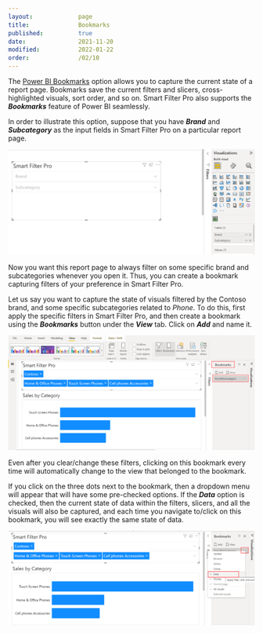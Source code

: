 ```yaml
---
layout:             page
title:              Bookmarks
published:          true
date:               2021-11-20
modified:           2022-01-22 
order:              /02/10
---
```


 The [Power BI Bookmarks](https://docs.microsoft.com/en-us/power-bi/create-reports/desktop-bookmarks) option allows you to capture the current state of a report page. Bookmarks save the current filters and slicers, cross-highlighted visuals, sort order, and so on. Smart Filter Pro also supports the ***Bookmarks*** feature of Power BI seamlessly.   

 In order to illustrate this option, suppose that you have ***Brand*** and ***Subcategory*** as the input fields in Smart Filter Pro on a particular report page.   

 <img src="images/bookmark-1.png" width="750">    

 Now you want this report page to always filter on some specific brand and subcategories whenever you open it. Thus, you can create a bookmark capturing filters of your preference in Smart Filter Pro. 
 
 Let us say you want to capture the state of visuals filtered by the Contoso brand, and some specific subcategories related to *Phone*. To do this, first apply the specific filters in Smart Filter Pro, and then create a bookmark using the ***Bookmarks*** button under the ***View*** tab. Click on ***Add*** and name it.  

 <img src="images/bookmark-2.png" width="850">   

 Even after you clear/change these filters, clicking on this bookmark every time will automatically change to the view that belonged to the bookmark. 

If you click on the three dots next to the bookmark, then a dropdown menu will appear that will have some pre-checked options. If the ***Data*** option is checked, then the current state of data within the filters, slicers, and all the visuals will also be captured, and each time you navigate to/click on this bookmark, you will see exactly the same state of data.   

<img src="images/bookmark-3.png" width="850">  

